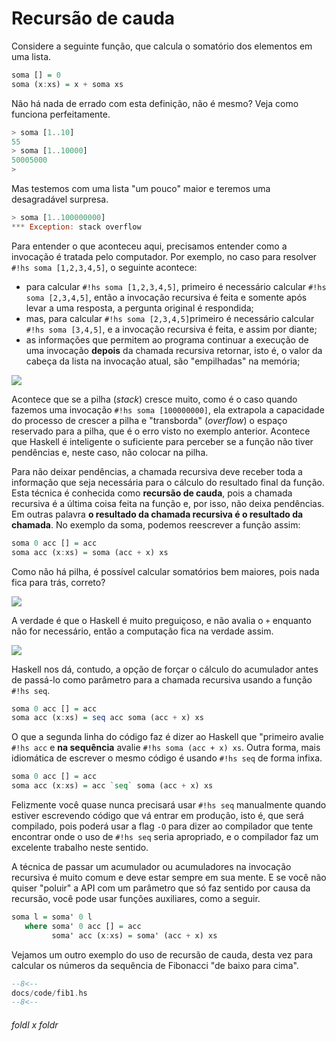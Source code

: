 # Recursão de cauda
Considere a seguinte função, que calcula o somatório dos elementos em uma lista.

```hs
soma [] = 0
soma (x:xs) = x + soma xs
```

Não há nada de errado com esta definição, não é mesmo?
Veja como funciona perfeitamente.

```hs
> soma [1..10]
55
> soma [1..10000]
50005000
> 
```

Mas testemos com uma lista "um pouco" maior e teremos uma desagradável surpresa.

```hs
> soma [1..100000000]
*** Exception: stack overflow
```

Para entender o que aconteceu aqui, precisamos entender como a invocação é tratada pelo computador.
Por exemplo, no caso para resolver `#!hs soma [1,2,3,4,5]`, o seguinte acontece:

- para calcular `#!hs soma [1,2,3,4,5]`, primeiro é necessário calcular `#!hs soma [2,3,4,5]`, então a invocação recursiva é feita e somente após levar a uma resposta, a pergunta original é respondida;
- mas, para calcular `#!hs soma [2,3,4,5]`primeiro é necessário calcular `#!hs soma [3,4,5]`, e a invocação recursiva é feita, e assim por diante;
- as informações que permitem ao programa continuar a execução de uma invocação **depois** da chamada recursiva retornar, isto é, o valor da cabeça da lista na invocação atual, são "empilhadas" na memória;

![](drawings/tail_recursion.drawio#0)

Acontece que se a pilha (*stack*) cresce muito, como é o caso quando fazemos uma invocação `#!hs soma [100000000]`, ela extrapola a capacidade do processo de crescer a pilha e "transborda" (*overflow*) o espaço reservado para a pilha, que é o erro visto no exemplo anterior.
Acontece que Haskell é inteligente o suficiente para perceber se a função não tiver pendências e, neste caso, não colocar na pilha.

Para não deixar pendências, a chamada recursiva deve receber toda a informação que seja necessária para o cálculo do resultado final da função.
Esta técnica é conhecida como **recursão de cauda**, pois a chamada recursiva é a última coisa feita na função e, por isso, não deixa pendências.
Em outras palavra **o resultado da chamada recursiva é o resultado da chamada**.
No exemplo da soma, podemos reescrever a função assim:

```hs
soma 0 acc [] = acc
soma acc (x:xs) = soma (acc + x) xs
```

Como não há pilha, é possível calcular somatórios bem maiores, pois nada fica para trás, correto? 

![](drawings/tail_recursion.drawio#1)

A verdade é que o Haskell é muito preguiçoso, e não avalia o `+` enquanto não for necessário, então a computação fica na verdade assim.

![](drawings/tail_recursion.drawio#2)

Haskell nos dá, contudo, a opção de forçar o cálculo do acumulador antes de passá-lo como parâmetro para a chamada recursiva usando a função `#!hs seq`.

```hs
soma 0 acc [] = acc
soma acc (x:xs) = seq acc soma (acc + x) xs
```

O que a segunda linha do código faz é dizer ao Haskell que "primeiro avalie `#!hs acc` e **na sequência** avalie `#!hs soma (acc + x) xs`.
Outra forma, mais idiomática de escrever o mesmo código é usando `#!hs seq` de forma infixa.

```hs
soma 0 acc [] = acc
soma acc (x:xs) = acc `seq` soma (acc + x) xs
```

Felizmente você quase nunca precisará usar `#!hs seq` manualmente quando estiver escrevendo código que vá entrar em produção, isto é, que será compilado, pois poderá usar a flag `-O` para dizer ao compilador que tente encontrar onde o uso de `#!hs seq` seria apropriado, e o compilador faz um excelente trabalho neste sentido.


A técnica de passar um acumulador ou acumuladores na invocação recursiva é muito comum e deve estar sempre em sua mente.
E se você não quiser "poluir" a API com um parâmetro que só faz sentido por causa da recursão, você pode usar funções auxiliares, como a seguir.

```hs
soma l = soma' 0 l
   where soma' 0 acc [] = acc
         soma' acc (x:xs) = soma' (acc + x) xs
```

Vejamos um outro exemplo do uso de recursão de cauda, desta vez para calcular os números da sequência de Fibonacci "de baixo para cima".

```hs
--8<--
docs/code/fib1.hs
--8<--
```


###### foldl x foldr